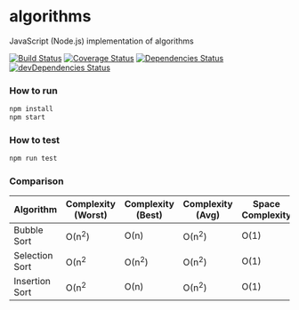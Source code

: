 # algorithms

JavaScript (Node.js) implementation of algorithms

[![Build Status](https://travis-ci.org/ibelem/algorithms.svg?branch=master)](https://travis-ci.org/ibelem/algorithms) [![Coverage Status](https://coveralls.io/repos/github/ibelem/algorithms/badge.svg?branch=master)](https://coveralls.io/github/ibelem/algorithms?branch=master)
[![Dependencies Status](https://david-dm.org/ibelem/algorithms.svg)](https://david-dm.org/ibelem/algorithms.svg) [![devDependencies Status](https://david-dm.org/ibelem/algorithms/dev-status.svg)](https://david-dm.org/ibelem/algorithms/dev-status#info=devDependencies)

### How to run

```javascript
npm install
npm start
```

### How to test

```javascript
npm run test
```

### Comparison

| Algorithm | Complexity (Worst) | Complexity (Best) | Complexity (Avg) | Space Complexity | Wiki | Wiki |
|---|---|---|---|---|---|---|
| Bubble Sort | О(n<sup>2</sup>) | О(n) | О(n<sup>2</sup>) | О(1) | [EN](https://en.wikipedia.org/wiki/Bubble_sort)|[ZH](https://zh.wikipedia.org/wiki/%E5%86%92%E6%B3%A1%E6%8E%92%E5%BA%8F)|
| Selection Sort | О(n<sup>2</sup> | О(n<sup>2</sup>) | О(n<sup>2</sup>) | О(1) |[EN](https://en.wikipedia.org/wiki/Selection_sort)|[ZH](https://zh.wikipedia.org/wiki/%E9%80%89%E6%8B%A9%E6%8E%92%E5%BA%8F)|
| Insertion Sort | О(n<sup>2</sup> | О(n) | О(n<sup>2</sup>) | О(1) |[EN](https://en.wikipedia.org/wiki/Insertion_sort)|[ZH](https://zh.wikipedia.org/wiki/%E6%8F%92%E5%85%A5%E6%8E%92%E5%BA%8F)|